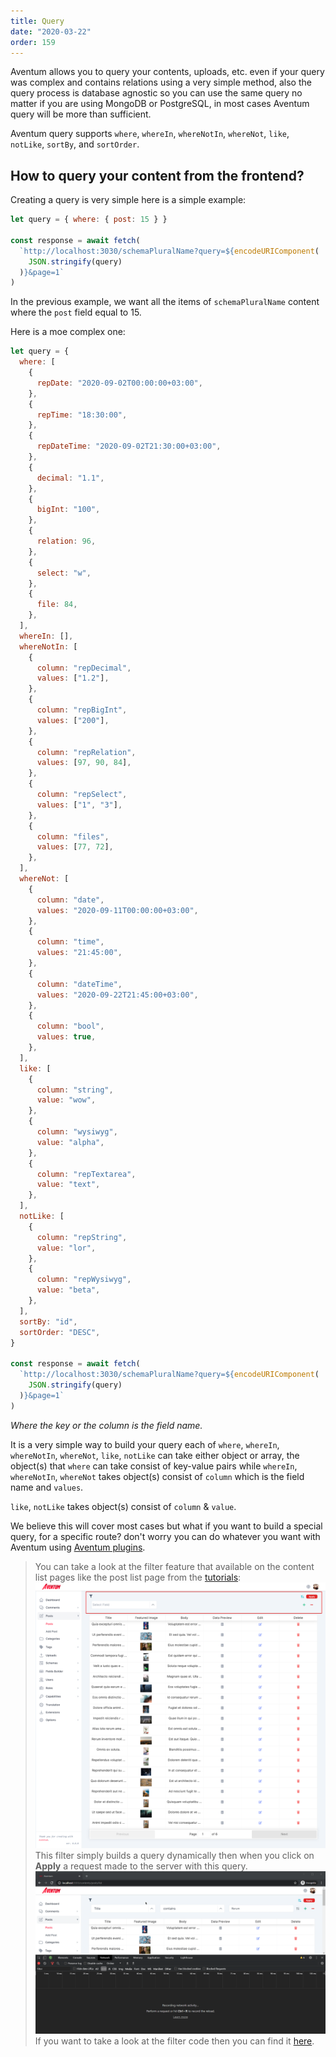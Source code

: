 ```yaml
---
title: Query
date: "2020-03-22"
order: 159
---
```


Aventum allows you to query your contents, uploads, etc. even if your query was complex and contains relations using a very simple method, also the query process is database agnostic so you can use the same query no matter if you are using MongoDB or PostgreSQL, in most cases Aventum query will be more than sufficient.

Aventum query supports `where`, `whereIn`, `whereNotIn`, `whereNot`, `like`, `notLike`, `sortBy`, and `sortOrder`.

## How to query your content from the frontend?

Creating a query is very simple here is a simple example:

```js
let query = { where: { post: 15 } }

const response = await fetch(
  `http://localhost:3030/schemaPluralName?query=${encodeURIComponent(
    JSON.stringify(query)
  )}&page=1`
)
```

In the previous example, we want all the items of `schemaPluralName` content where the `post` field equal to 15.

Here is a moe complex one:

```js
let query = {
  where: [
    {
      repDate: "2020-09-02T00:00:00+03:00",
    },
    {
      repTime: "18:30:00",
    },
    {
      repDateTime: "2020-09-02T21:30:00+03:00",
    },
    {
      decimal: "1.1",
    },
    {
      bigInt: "100",
    },
    {
      relation: 96,
    },
    {
      select: "w",
    },
    {
      file: 84,
    },
  ],
  whereIn: [],
  whereNotIn: [
    {
      column: "repDecimal",
      values: ["1.2"],
    },
    {
      column: "repBigInt",
      values: ["200"],
    },
    {
      column: "repRelation",
      values: [97, 90, 84],
    },
    {
      column: "repSelect",
      values: ["1", "3"],
    },
    {
      column: "files",
      values: [77, 72],
    },
  ],
  whereNot: [
    {
      column: "date",
      values: "2020-09-11T00:00:00+03:00",
    },
    {
      column: "time",
      values: "21:45:00",
    },
    {
      column: "dateTime",
      values: "2020-09-22T21:45:00+03:00",
    },
    {
      column: "bool",
      values: true,
    },
  ],
  like: [
    {
      column: "string",
      value: "wow",
    },
    {
      column: "wysiwyg",
      value: "alpha",
    },
    {
      column: "repTextarea",
      value: "text",
    },
  ],
  notLike: [
    {
      column: "repString",
      value: "lor",
    },
    {
      column: "repWysiwyg",
      value: "beta",
    },
  ],
  sortBy: "id",
  sortOrder: "DESC",
}

const response = await fetch(
  `http://localhost:3030/schemaPluralName?query=${encodeURIComponent(
    JSON.stringify(query)
  )}&page=1`
)
```

_Where the key or the column is the field name._

It is a very simple way to build your query each of `where`, `whereIn`, `whereNotIn`, `whereNot`, `like`, `notLike` can take either object or array, the object(s) that `where` can take consist of key-value pairs while `whereIn`, `whereNotIn`, `whereNot` takes object(s) consist of `column` which is the field name and `values`.

`like`, `notLike` takes object(s) consist of `column` & `value`.

We believe this will cover most cases but what if you want to build a special query, for a specific route? don't worry you can do whatever you want with Aventum using [Aventum plugins](../../api/).

> You can take a look at the filter feature that available on the content list pages like the post list page from the [tutorials](../../../tutorial/blog/create-content-entries/):
> ![Filter Post List](./filter-posts-list.png)
> This filter simply builds a query dynamically then when you click on **Apply** a request made to the server with this query.
> ![Filter Post List](./query-from-filter.gif)
> If you want to take a look at the filter code then you can find it [here](https://github.com/TryAventum/dashboard/blob/main/src/components/DynamicContentList/Filter/DynamicContentListFilter.js).
